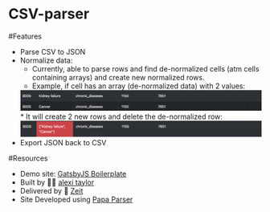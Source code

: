 # CSV-parser

#Features

* Parse CSV to JSON
* Normalize data: 
  * Currently, able to parse rows and find de-normalized cells (atm cells containing arrays) and create new normalized rows.
  * Example, if cell has an array (de-normalized data) with 2 values:
  <img src="images/one.png" />
  * It will create 2 new rows and delete the de-normalized row:
  <img src="images/two.png" />
* Export JSON back to CSV


#Resources

* Demo site: <a href="https://csv-parser.now.sh" target="_blank">GatsbyJS Boilerplate</a>
* Built by 👨‍💻 <a href="https://alexitaylor.com" target="_blank">alexi taylor</a>
* Delivered by 🚀 <a href="https://zeit.co/dashboard" target="_blank">Zeit</a>
* Site Developed using <a href="https://www.papaparse.com/" target="_blank">Papa Parser</a>
